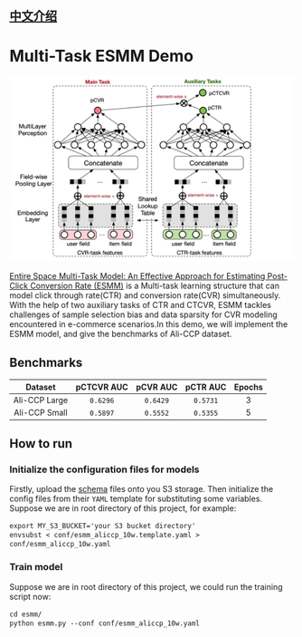 ## [中文介绍](README-CN.md)

# Multi-Task ESMM Demo

<p align="center">
   <img width="600" alt="ESMM" src="resources/esmm.jpeg">
</p>

[Entire Space Multi-Task Model: An Effective Approach for Estimating Post-Click Conversion Rate (ESMM)](https://arxiv.org/pdf/1804.07931.pdf) is a Multi-task learning structure that can model click through rate(CTR) and conversion rate(CVR) simultaneously. With the help of two auxiliary tasks of CTR and CTCVR, ESMM tackles challenges of sample selection bias and data sparsity for CVR modeling encountered in e-commerce scenarios.In this demo, we will implement the ESMM model, and give the benchmarks of Ali-CCP dataset.

## Benchmarks
|    Dataset    | pCTCVR AUC | pCVR AUC | pCTR AUC | Epochs |
|:-------------:|:----------:|:--------:|:--------:|:------:|
| Ali-CCP Large |  `0.6296`  | `0.6429` | `0.5731` |   3    |
| Ali-CCP Small |  `0.5897`  | `0.5552` | `0.5355` |   5    |

## How to run
### Initialize the configuration files for models
Firstly, upload the [schema](schema) files onto you S3 storage.
Then initialize the config files from their `YAML` template for substituting some variables. Suppose we are in root directory of this project, for example:
```shell
export MY_S3_BUCKET='your S3 bucket directory'
envsubst < conf/esmm_aliccp_10w.template.yaml > conf/esmm_aliccp_10w.yaml 
```

### Train model
Suppose we are in root directory of this project, we could run the training script now:
```shell
cd esmm/
python esmm.py --conf conf/esmm_aliccp_10w.yaml
```
